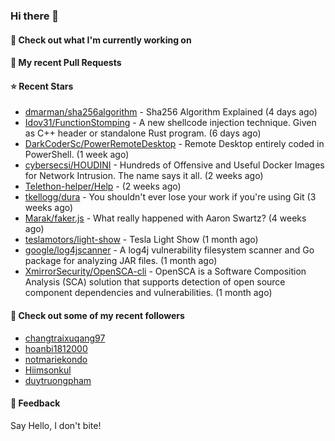 ### Hi there 👋

#### 👷 Check out what I'm currently working on

#### 🔨 My recent Pull Requests


#### ⭐ Recent Stars

- [dmarman/sha256algorithm](https://github.com/dmarman/sha256algorithm) - Sha256 Algorithm Explained (4 days ago)
- [Idov31/FunctionStomping](https://github.com/Idov31/FunctionStomping) - A new shellcode injection technique. Given as C&#43;&#43; header or standalone Rust program. (6 days ago)
- [DarkCoderSc/PowerRemoteDesktop](https://github.com/DarkCoderSc/PowerRemoteDesktop) - Remote Desktop entirely coded in PowerShell. (1 week ago)
- [cybersecsi/HOUDINI](https://github.com/cybersecsi/HOUDINI) - Hundreds of Offensive and Useful Docker Images for Network Intrusion. The name says it all. (2 weeks ago)
- [Telethon-helper/Help](https://github.com/Telethon-helper/Help) -  (2 weeks ago)
- [tkellogg/dura](https://github.com/tkellogg/dura) - You shouldn&#39;t ever lose your work if you&#39;re using Git (3 weeks ago)
- [Marak/faker.js](https://github.com/Marak/faker.js) - What really happened with Aaron Swartz? (4 weeks ago)
- [teslamotors/light-show](https://github.com/teslamotors/light-show) - Tesla Light Show (1 month ago)
- [google/log4jscanner](https://github.com/google/log4jscanner) - A log4j vulnerability filesystem scanner and Go package for analyzing JAR files. (1 month ago)
- [XmirrorSecurity/OpenSCA-cli](https://github.com/XmirrorSecurity/OpenSCA-cli) - OpenSCA is a Software Composition Analysis (SCA) solution that supports detection of open source component dependencies and vulnerabilities. (1 month ago)

#### 👯 Check out some of my recent followers

- [changtraixuqang97](https://github.com/changtraixuqang97)
- [hoanbi1812000](https://github.com/hoanbi1812000)
- [notmariekondo](https://github.com/notmariekondo)
- [Hiimsonkul](https://github.com/Hiimsonkul)
- [duytruongpham](https://github.com/duytruongpham)

#### 💬 Feedback

Say Hello, I don't bite!